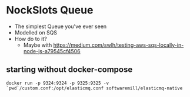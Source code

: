 # NockSlots Queue

- The simplest Queue you've ever seen
- Modelled on SQS
- How do to it?
  - Maybe with https://medium.com/swlh/testing-aws-sqs-locally-in-node-js-a79545cf4506


## starting without docker-compose

```
docker run -p 9324:9324 -p 9325:9325 -v `pwd`/custom.conf:/opt/elasticmq.conf softwaremill/elasticmq-native
```

